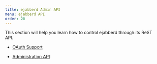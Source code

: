 ```yaml
---
title: ejabberd Admin API
menu: ejabberd API
order: 20
---
```


This section will help you learn how to control ejabberd through its ReST API.

* [OAuth Support](/developer/ejabberd-api/oauth/)

* [Administration API](/developer/ejabberd-api/admin-api/)